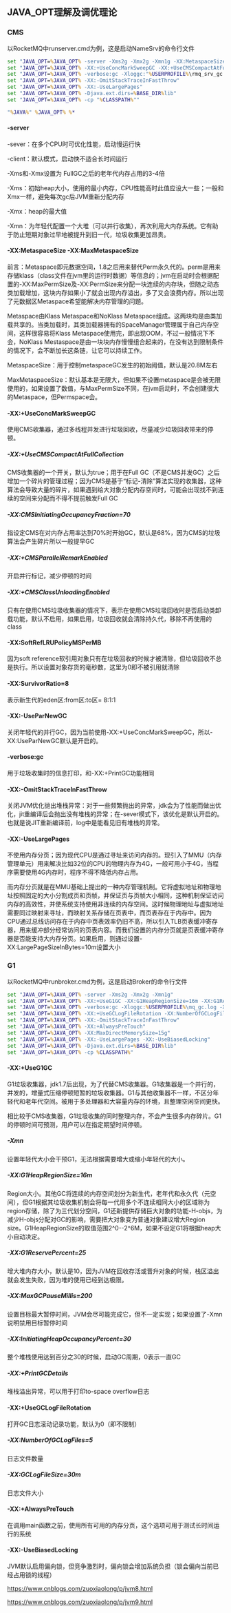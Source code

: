 ## JAVA_OPT理解及调优理论

### CMS

以RocketMQ中runserver.cmd为例，这是启动NameSrv的命令行文件

```cmd
set "JAVA_OPT=%JAVA_OPT% -server -Xms2g -Xmx2g -Xmn1g -XX:MetaspaceSize=128m -XX:MaxMetaspaceSize=320m"
set "JAVA_OPT=%JAVA_OPT% -XX:+UseConcMarkSweepGC -XX:+UseCMSCompactAtFullCollection -XX:CMSInitiatingOccupancyFraction=70 -XX:+CMSParallelRemarkEnabled -XX:SoftRefLRUPolicyMSPerMB=0 -XX:+CMSClassUnloadingEnabled -XX:SurvivorRatio=8 -XX:-UseParNewGC"
set "JAVA_OPT=%JAVA_OPT% -verbose:gc -Xloggc:"%USERPROFILE%\rmq_srv_gc.log" -XX:+PrintGCDetails"
set "JAVA_OPT=%JAVA_OPT% -XX:-OmitStackTraceInFastThrow"
set "JAVA_OPT=%JAVA_OPT% -XX:-UseLargePages"
set "JAVA_OPT=%JAVA_OPT% -Djava.ext.dirs=%BASE_DIR%lib"
set "JAVA_OPT=%JAVA_OPT% -cp "%CLASSPATH%""

"%JAVA%" %JAVA_OPT% %*
```

#### -server 

-sever：在多个CPU时可优化性能，启动慢运行快

-client：默认模式，启动快不适合长时间运行

-Xms和-Xmx设置为 FullGC之后的老年代内存占用的3-4倍

-Xms：初始heap大小，使用的最小内存，CPU性能高时此值应设大一些；一般和Xmx一样，避免每次gc后JVM重新分配内存

-Xmx：heap的最大值

-Xmn：为年轻代配置一个大堆（可以并行收集），再次利用大内存系统。它有助于防止短期对象过早地被提升到旧一代，垃圾收集更加昂贵。

#### -XX:MetaspaceSize  -XX:MaxMetaspaceSize

前言：Metaspace即元数据空间，1.8之后用来替代Perm永久代的。perm是用来存储klass（class文件在jvm里的运行时数据）等信息的；jvm在启动时会根据配置的-XX:MaxPermSize及-XX:PermSize来分配一块连续的内存块，但随之动态类加载增加，这块内存如果小了就会出现内存溢出，多了又会浪费内存。所以出现了元数据区Metaspace希望能解决内存管理的问题。

Metaspace由Klass Metaspace和NoKlass Metaspace组成。这两块均是由类加载共享的。当类加载时，其类加载器拥有的SpaceManager管理属于自己内存空间，这样很容易将Klass Metaspace使用完，即出现OOM，不过一般情况下不会，NoKlass Mestaspace是由一块块内存慢慢组合起来的，在没有达到限制条件的情况下，会不断加长这条链，让它可以持续工作。

MetaspaceSize：用于控制metaspaceGC发生的初始阈值，默认是20.8M左右

MaxMetaspaceSize：默认基本是无限大，但如果不设置metaspace是会被无限使用的，如果设置了数值，与MaxPermSize不同，在jvm启动时，不会创建很大的Metaspace，但Permspace会。

#### -XX:+UseConcMarkSweepGC

使用CMS收集器，通过多线程并发进行垃圾回收，尽量减少垃圾回收带来的停顿。

##### -XX:+UseCMSCompactAtFullCollection

CMS收集器的一个开关，默认为true；用于在Full GC（不是CMS并发GC）之后增加一个碎片的管理过程；因为CMS是基于“标记-清除”算法实现的收集器，这种算法会导致大量的碎片，如果遇到给大对象分配内存空间时，可能会出现找不到连续的空间来分配而不得不提前触发Full GC

##### -XX:CMSInitiatingOccupancyFraction=70

指设定CMS在对内存占用率达到70%时开始GC，默认是68%，因为CMS的垃圾算法会产生碎片所以一般提早GC

##### -XX:+CMSParallelRemarkEnabled

开启并行标记，减少停顿的时间

##### -XX:+CMSClassUnloadingEnabled

只有在使用CMS垃圾收集器的情况下，表示在使用CMS垃圾回收时是否启动类卸载功能，默认不启用，如果启用，垃圾回收就会清除持久代，移除不再使用的class

#### -XX:SoftRefLRUPolicyMSPerMB

因为soft reference软引用对象只有在垃圾回收的时候才被清除，但垃圾回收不总是执行。所以设置对象存货的毫秒数，这里为0即不被引用就清除

#### -XX:SurvivorRatio=8 

表示新生代的eden区:from区:to区= 8:1:1

#### -XX:-UseParNewGC

关闭年轻代的并行GC，因为当前使用-XX:+UseConcMarkSweepGC，所以-XX:UseParNewGC默认是开启的。

#### -verbose:gc

用于垃圾收集时的信息打印，和-XX:+PrintGC功能相同

#### -XX:-OmitStackTraceInFastThrow

关闭JVM优化抛出堆栈异常：对于一些频繁抛出的异常，jdk会为了性能而做出优化，jit重编译后会抛出没有堆栈的异常；在-sever模式下，该优化是默认开启的。也就是说JIT重新编译前，log中是能看见旧有堆栈的异常。

#### -XX:-UseLargePages

不使用内存分页；因为现代CPU是通过寻址来访问内存的。现引入了MMU（内存管理单元）用来解决比如32位的CPU的物理内存为4G，一般可用小于4G，当程序需要使用4G内存时，程序不得不降低内存占用。

而内存分页就是在MMU基础上提出的一种内存管理机制。它将虚拟地址和物理地址按照固定的大小分割成页和页帧，并保证页与页帧大小相同，这种机制保证访问内存的高效性，并使系统支持使用非连续的内存空间。这时候物理地址与虚拟地址需要同过映射来寻址，而映射关系存储在页表中，而页表存在于内存中。因为CPU通过总线访问存在于内存中页表效率仍旧不高，所以引入TLB页表缓冲寄存器，用来缓冲部分经常访问的页表内容。而我们设置的内存分页就是页表缓冲寄存器是否能支持大内存分页。如果启用，则通过设置-XX:LargePageSizeInBytes=10m设置大小

### G1

以RocketMQ中runbroker.cmd为例，这是启动Broker的命令行文件

```cmd
set "JAVA_OPT=%JAVA_OPT% -server -Xms2g -Xmx2g -Xmn1g"
set "JAVA_OPT=%JAVA_OPT% -XX:+UseG1GC -XX:G1HeapRegionSize=16m -XX:G1ReservePercent=25 -XX:InitiatingHeapOccupancyPercent=30 -XX:SoftRefLRUPolicyMSPerMB=0 -XX:SurvivorRatio=8"
set "JAVA_OPT=%JAVA_OPT% -verbose:gc -Xloggc:%USERPROFILE%\mq_gc.log -XX:+PrintGCDetails -XX:+PrintGCDateStamps -XX:+PrintGCApplicationStoppedTime -XX:+PrintAdaptiveSizePolicy"
set "JAVA_OPT=%JAVA_OPT% -XX:+UseGCLogFileRotation -XX:NumberOfGCLogFiles=5 -XX:GCLogFileSize=30m"
set "JAVA_OPT=%JAVA_OPT% -XX:-OmitStackTraceInFastThrow"
set "JAVA_OPT=%JAVA_OPT% -XX:+AlwaysPreTouch"
set "JAVA_OPT=%JAVA_OPT% -XX:MaxDirectMemorySize=15g"
set "JAVA_OPT=%JAVA_OPT% -XX:-UseLargePages -XX:-UseBiasedLocking"
set "JAVA_OPT=%JAVA_OPT% -Djava.ext.dirs=%BASE_DIR%lib"
set "JAVA_OPT=%JAVA_OPT% -cp %CLASSPATH%"
```

#### -XX:+UseG1GC

G1垃圾收集器，jdk1.7后出现，为了代替CMS收集器。G1收集器是一个并行的，并发的，增量式压缩停顿短暂的垃圾收集器。G1与其他收集器不一样，不区分年轻代和老年代空间。被用于多处理器和大容量内存的环境，且整理空闲空间更快。

相比较于CMS收集器，G1垃圾收集的同时整理内存，不会产生很多内存碎片。G1的停顿时间可预测，用户可以在指定期望时间停顿。

##### -Xmn

设置年轻代大小会干预G1，无法根据需要增大或缩小年轻代的大小。

##### -XX:G1HeapRegionSize=16m

Region大小。其他GC将连续的内存空间划分为新生代，老年代和永久代（元空间），但G1根据其垃圾收集机制会将每一代用多个不连续相同大小的区域称为region存储，除了为三代划分空间，G1还新提供存储巨大对象的功能-H-objs，为减少H-objs分配对GC的影响，需要把大对象变为普通对象建议增大Region size。G1HeapRegionSize的取值范围2^0--2^6M，如果不设定G1将根据heap大小自动决定。

##### -XX:G1ReservePercent=25

增大堆内存大小，默认是10，因为JVM在回收存活或晋升对象的时候，栈区溢出就会发生失败，因为堆的使用已经到达极限。

##### -XX:MaxGCPauseMillis=200

设置目标最大暂停时间，JVM会尽可能完成它，但不一定实现；如果设置了-Xmn说明禁用目标暂停时间

##### -XX:InitiatingHeapOccupancyPercent=30

整个堆栈使用达到百分之30的时候，启动GC周期，0表示一直GC

##### -XX:+PrintGCDetails

堆栈溢出异常，可以用于打印to-space overflow日志

#### -XX:+UseGCLogFileRotation 

打开GC日志滚动记录功能，默认为0（即不限制）

##### -XX:NumberOfGCLogFiles=5 

日志文件数量

##### -XX:GCLogFileSize=30m

日志文件大小

#### -XX:+AlwaysPreTouch

在调用main函数之前，使用所有可用的内存分页，这个选项可用于测试长时间运行的系统

#### -XX:-UseBiasedLocking

JVM默认启用偏向锁，但竞争激烈时，偏向锁会增加系统负担（锁会偏向当前已经占用锁的线程）



<https://www.cnblogs.com/zuoxiaolong/p/jvm8.html>



<https://www.cnblogs.com/zuoxiaolong/p/jvm9.html>